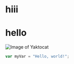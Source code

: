 # hiii
# hello
![Image of Yaktocat](https://octodex.github.com/images/yaktocat.png)
``` javascript
var myVar = "Hello, world!";
```
